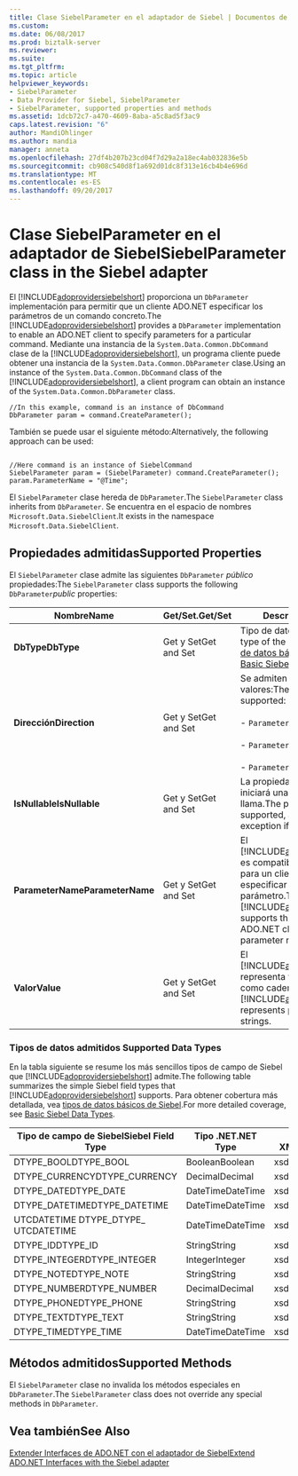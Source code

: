```yaml
---
title: Clase SiebelParameter en el adaptador de Siebel | Documentos de Microsoft
ms.custom: 
ms.date: 06/08/2017
ms.prod: biztalk-server
ms.reviewer: 
ms.suite: 
ms.tgt_pltfrm: 
ms.topic: article
helpviewer_keywords:
- SiebelParameter
- Data Provider for Siebel, SiebelParameter
- SiebelParameter, supported properties and methods
ms.assetid: 1dcb72c7-a470-4609-8aba-a5c8ad5f3ac9
caps.latest.revision: "6"
author: MandiOhlinger
ms.author: mandia
manager: anneta
ms.openlocfilehash: 27df4b207b23cd04f7d29a2a18ec4ab032836e5b
ms.sourcegitcommit: cb908c540d8f1a692d01dc8f313e16cb4b4e696d
ms.translationtype: MT
ms.contentlocale: es-ES
ms.lasthandoff: 09/20/2017
---
```

# <a name="siebelparameter-class-in-the-siebel-adapter"></a><span data-ttu-id="36d86-102">Clase SiebelParameter en el adaptador de Siebel</span><span class="sxs-lookup"><span data-stu-id="36d86-102">SiebelParameter class in the Siebel adapter</span></span>
<span data-ttu-id="36d86-103">El [!INCLUDE[adoprovidersiebelshort](../../includes/adoprovidersiebelshort-md.md)] proporciona un `DbParameter` implementación para permitir que un cliente ADO.NET especificar los parámetros de un comando concreto.</span><span class="sxs-lookup"><span data-stu-id="36d86-103">The [!INCLUDE[adoprovidersiebelshort](../../includes/adoprovidersiebelshort-md.md)] provides a `DbParameter` implementation to enable an ADO.NET client to specify parameters for a particular command.</span></span> <span data-ttu-id="36d86-104">Mediante una instancia de la `System.Data.Common.DbCommand` clase de la [!INCLUDE[adoprovidersiebelshort](../../includes/adoprovidersiebelshort-md.md)], un programa cliente puede obtener una instancia de la `System.Data.Common.DbParameter` clase.</span><span class="sxs-lookup"><span data-stu-id="36d86-104">Using an instance of the `System.Data.Common.DbCommand` class of the [!INCLUDE[adoprovidersiebelshort](../../includes/adoprovidersiebelshort-md.md)], a client program can obtain an instance of the `System.Data.Common.DbParameter` class.</span></span>  
  
```  
//In this example, command is an instance of DbCommand  
DbParameter param = command.CreateParameter();  
```  
  
 <span data-ttu-id="36d86-105">También se puede usar el siguiente método:</span><span class="sxs-lookup"><span data-stu-id="36d86-105">Alternatively, the following approach can be used:</span></span>  
  
```  
  
//Here command is an instance of SiebelCommand  
SiebelParameter param = (SiebelParameter) command.CreateParameter();                  
param.ParameterName = "@Time";  
```  
  
 <span data-ttu-id="36d86-106">El `SiebelParameter` clase hereda de `DbParameter`.</span><span class="sxs-lookup"><span data-stu-id="36d86-106">The `SiebelParameter` class inherits from `DbParameter`.</span></span>  <span data-ttu-id="36d86-107">Se encuentra en el espacio de nombres `Microsoft.Data.SiebelClient`.</span><span class="sxs-lookup"><span data-stu-id="36d86-107">It exists in the namespace `Microsoft.Data.SiebelClient`.</span></span>  
  
## <a name="supported-properties"></a><span data-ttu-id="36d86-108">Propiedades admitidas</span><span class="sxs-lookup"><span data-stu-id="36d86-108">Supported Properties</span></span>  
 <span data-ttu-id="36d86-109">El `SiebelParameter` clase admite las siguientes `DbParameter` *público* propiedades:</span><span class="sxs-lookup"><span data-stu-id="36d86-109">The `SiebelParameter` class supports the following `DbParameter`*public* properties:</span></span>  
  
|<span data-ttu-id="36d86-110">Nombre</span><span class="sxs-lookup"><span data-stu-id="36d86-110">Name</span></span>|<span data-ttu-id="36d86-111">Get/Set.</span><span class="sxs-lookup"><span data-stu-id="36d86-111">Get/Set</span></span>|<span data-ttu-id="36d86-112">Description</span><span class="sxs-lookup"><span data-stu-id="36d86-112">Description</span></span>|  
|----------|--------------|-----------------|  
|<span data-ttu-id="36d86-113">**DbType**</span><span class="sxs-lookup"><span data-stu-id="36d86-113">**DbType**</span></span>|<span data-ttu-id="36d86-114">Get y Set</span><span class="sxs-lookup"><span data-stu-id="36d86-114">Get and Set</span></span>|<span data-ttu-id="36d86-115">Tipo de datos del parámetro.</span><span class="sxs-lookup"><span data-stu-id="36d86-115">Data type of the parameter.</span></span> <span data-ttu-id="36d86-116">Vea [tipos de datos básicos de Siebel](../../adapters-and-accelerators/adapter-siebel/basic-siebel-data-types.md).</span><span class="sxs-lookup"><span data-stu-id="36d86-116">See [Basic Siebel Data Types](../../adapters-and-accelerators/adapter-siebel/basic-siebel-data-types.md).</span></span>|  
|<span data-ttu-id="36d86-117">**Dirección**</span><span class="sxs-lookup"><span data-stu-id="36d86-117">**Direction**</span></span>|<span data-ttu-id="36d86-118">Get y Set</span><span class="sxs-lookup"><span data-stu-id="36d86-118">Get and Set</span></span>|<span data-ttu-id="36d86-119">Se admiten los siguientes valores:</span><span class="sxs-lookup"><span data-stu-id="36d86-119">The following values are supported:</span></span><br /><br /> -                     `ParameterDirection.Input`<br /><br /> -                     `ParameterDirection.Output`<br /><br /> -                     `ParameterDirection.InputOutput`|  
|<span data-ttu-id="36d86-120">**IsNullable**</span><span class="sxs-lookup"><span data-stu-id="36d86-120">**IsNullable**</span></span>|<span data-ttu-id="36d86-121">Get y Set</span><span class="sxs-lookup"><span data-stu-id="36d86-121">Get and Set</span></span>|<span data-ttu-id="36d86-122">La propiedad no se admite e iniciará una excepción si se llama.</span><span class="sxs-lookup"><span data-stu-id="36d86-122">The property is not supported, and will throw an exception if called.</span></span>|  
|<span data-ttu-id="36d86-123">**ParameterName**</span><span class="sxs-lookup"><span data-stu-id="36d86-123">**ParameterName**</span></span>|<span data-ttu-id="36d86-124">Get y Set</span><span class="sxs-lookup"><span data-stu-id="36d86-124">Get and Set</span></span>|<span data-ttu-id="36d86-125">El [!INCLUDE[adoprovidersiebelshort](../../includes/adoprovidersiebelshort-md.md)] es compatible con esta propiedad para un cliente ADO.NET especificar el nombre del parámetro.</span><span class="sxs-lookup"><span data-stu-id="36d86-125">The [!INCLUDE[adoprovidersiebelshort](../../includes/adoprovidersiebelshort-md.md)] supports this property for an ADO.NET client to specify the parameter name.</span></span>|  
|<span data-ttu-id="36d86-126">**Valor**</span><span class="sxs-lookup"><span data-stu-id="36d86-126">**Value**</span></span>|<span data-ttu-id="36d86-127">Get y Set</span><span class="sxs-lookup"><span data-stu-id="36d86-127">Get and Set</span></span>|<span data-ttu-id="36d86-128">El [!INCLUDE[adoprovidersiebelshort](../../includes/adoprovidersiebelshort-md.md)] representa valores de parámetro como cadenas.</span><span class="sxs-lookup"><span data-stu-id="36d86-128">The [!INCLUDE[adoprovidersiebelshort](../../includes/adoprovidersiebelshort-md.md)] represents parameter values as strings.</span></span>|  
  
###  <span data-ttu-id="36d86-129"><a name="BKMK_Datatypes"></a>Tipos de datos admitidos</span><span class="sxs-lookup"><span data-stu-id="36d86-129"><a name="BKMK_Datatypes"></a> Supported Data Types</span></span>  
 <span data-ttu-id="36d86-130">En la tabla siguiente se resume los más sencillos tipos de campo de Siebel que [!INCLUDE[adoprovidersiebelshort](../../includes/adoprovidersiebelshort-md.md)] admite.</span><span class="sxs-lookup"><span data-stu-id="36d86-130">The following table summarizes the simple Siebel field types that [!INCLUDE[adoprovidersiebelshort](../../includes/adoprovidersiebelshort-md.md)] supports.</span></span> <span data-ttu-id="36d86-131">Para obtener cobertura más detallada, vea [tipos de datos básicos de Siebel](../../adapters-and-accelerators/adapter-siebel/basic-siebel-data-types.md).</span><span class="sxs-lookup"><span data-stu-id="36d86-131">For more detailed coverage, see [Basic Siebel Data Types](../../adapters-and-accelerators/adapter-siebel/basic-siebel-data-types.md).</span></span>  
  
|<span data-ttu-id="36d86-132">Tipo de campo de Siebel</span><span class="sxs-lookup"><span data-stu-id="36d86-132">Siebel Field Type</span></span>|<span data-ttu-id="36d86-133">Tipo .NET</span><span class="sxs-lookup"><span data-stu-id="36d86-133">.NET Type</span></span>|<span data-ttu-id="36d86-134">Tipo de esquema XML</span><span class="sxs-lookup"><span data-stu-id="36d86-134">XML Schema Type</span></span>|  
|-----------------------|---------------|---------------------|  
|<span data-ttu-id="36d86-135">DTYPE_BOOL</span><span class="sxs-lookup"><span data-stu-id="36d86-135">DTYPE_BOOL</span></span>|<span data-ttu-id="36d86-136">Boolean</span><span class="sxs-lookup"><span data-stu-id="36d86-136">Boolean</span></span>|<span data-ttu-id="36d86-137">xsd:boolean</span><span class="sxs-lookup"><span data-stu-id="36d86-137">xsd:boolean</span></span>|  
|<span data-ttu-id="36d86-138">DTYPE_CURRENCY</span><span class="sxs-lookup"><span data-stu-id="36d86-138">DTYPE_CURRENCY</span></span>|<span data-ttu-id="36d86-139">Decimal</span><span class="sxs-lookup"><span data-stu-id="36d86-139">Decimal</span></span>|<span data-ttu-id="36d86-140">xsd:decimal</span><span class="sxs-lookup"><span data-stu-id="36d86-140">xsd:decimal</span></span>|  
|<span data-ttu-id="36d86-141">DTYPE_DATE</span><span class="sxs-lookup"><span data-stu-id="36d86-141">DTYPE_DATE</span></span>|<span data-ttu-id="36d86-142">DateTime</span><span class="sxs-lookup"><span data-stu-id="36d86-142">DateTime</span></span>|<span data-ttu-id="36d86-143">xsd:dateTime</span><span class="sxs-lookup"><span data-stu-id="36d86-143">xsd:dateTime</span></span>|  
|<span data-ttu-id="36d86-144">DTYPE_DATETIME</span><span class="sxs-lookup"><span data-stu-id="36d86-144">DTYPE_DATETIME</span></span>|<span data-ttu-id="36d86-145">DateTime</span><span class="sxs-lookup"><span data-stu-id="36d86-145">DateTime</span></span>|<span data-ttu-id="36d86-146">xsd:dateTime</span><span class="sxs-lookup"><span data-stu-id="36d86-146">xsd:dateTime</span></span>|  
|<span data-ttu-id="36d86-147">UTCDATETIME DTYPE_</span><span class="sxs-lookup"><span data-stu-id="36d86-147">DTYPE_ UTCDATETIME</span></span>|<span data-ttu-id="36d86-148">DateTime</span><span class="sxs-lookup"><span data-stu-id="36d86-148">DateTime</span></span>|<span data-ttu-id="36d86-149">xsd:dateTime</span><span class="sxs-lookup"><span data-stu-id="36d86-149">xsd:dateTime</span></span>|  
|<span data-ttu-id="36d86-150">DTYPE_ID</span><span class="sxs-lookup"><span data-stu-id="36d86-150">DTYPE_ID</span></span>|<span data-ttu-id="36d86-151">String</span><span class="sxs-lookup"><span data-stu-id="36d86-151">String</span></span>|<span data-ttu-id="36d86-152">xsd:cadena</span><span class="sxs-lookup"><span data-stu-id="36d86-152">xsd:string</span></span>|  
|<span data-ttu-id="36d86-153">DTYPE_INTEGER</span><span class="sxs-lookup"><span data-stu-id="36d86-153">DTYPE_INTEGER</span></span>|<span data-ttu-id="36d86-154">Integer</span><span class="sxs-lookup"><span data-stu-id="36d86-154">Integer</span></span>|<span data-ttu-id="36d86-155">xsd:int</span><span class="sxs-lookup"><span data-stu-id="36d86-155">xsd:int</span></span>|  
|<span data-ttu-id="36d86-156">DTYPE_NOTE</span><span class="sxs-lookup"><span data-stu-id="36d86-156">DTYPE_NOTE</span></span>|<span data-ttu-id="36d86-157">String</span><span class="sxs-lookup"><span data-stu-id="36d86-157">String</span></span>|<span data-ttu-id="36d86-158">xsd:cadena</span><span class="sxs-lookup"><span data-stu-id="36d86-158">xsd:string</span></span>|  
|<span data-ttu-id="36d86-159">DTYPE_NUMBER</span><span class="sxs-lookup"><span data-stu-id="36d86-159">DTYPE_NUMBER</span></span>|<span data-ttu-id="36d86-160">Decimal</span><span class="sxs-lookup"><span data-stu-id="36d86-160">Decimal</span></span>|<span data-ttu-id="36d86-161">xsd:decimal</span><span class="sxs-lookup"><span data-stu-id="36d86-161">xsd:decimal</span></span>|  
|<span data-ttu-id="36d86-162">DTYPE_PHONE</span><span class="sxs-lookup"><span data-stu-id="36d86-162">DTYPE_PHONE</span></span>|<span data-ttu-id="36d86-163">String</span><span class="sxs-lookup"><span data-stu-id="36d86-163">String</span></span>|<span data-ttu-id="36d86-164">xsd:cadena</span><span class="sxs-lookup"><span data-stu-id="36d86-164">xsd:string</span></span>|  
|<span data-ttu-id="36d86-165">DTYPE_TEXT</span><span class="sxs-lookup"><span data-stu-id="36d86-165">DTYPE_TEXT</span></span>|<span data-ttu-id="36d86-166">String</span><span class="sxs-lookup"><span data-stu-id="36d86-166">String</span></span>|<span data-ttu-id="36d86-167">xsd:cadena</span><span class="sxs-lookup"><span data-stu-id="36d86-167">xsd:string</span></span>|  
|<span data-ttu-id="36d86-168">DTYPE_TIME</span><span class="sxs-lookup"><span data-stu-id="36d86-168">DTYPE_TIME</span></span>|<span data-ttu-id="36d86-169">DateTime</span><span class="sxs-lookup"><span data-stu-id="36d86-169">DateTime</span></span>|<span data-ttu-id="36d86-170">xsd:dateTime</span><span class="sxs-lookup"><span data-stu-id="36d86-170">xsd:dateTime</span></span>|  
  
## <a name="supported-methods"></a><span data-ttu-id="36d86-171">Métodos admitidos</span><span class="sxs-lookup"><span data-stu-id="36d86-171">Supported Methods</span></span>  
 <span data-ttu-id="36d86-172">El `SiebelParameter` clase no invalida los métodos especiales en `DbParameter`.</span><span class="sxs-lookup"><span data-stu-id="36d86-172">The `SiebelParameter` class does not override any special methods in `DbParameter`.</span></span>  
  
## <a name="see-also"></a><span data-ttu-id="36d86-173">Vea también</span><span class="sxs-lookup"><span data-stu-id="36d86-173">See Also</span></span>  
 [<span data-ttu-id="36d86-174">Extender Interfaces de ADO.NET con el adaptador de Siebel</span><span class="sxs-lookup"><span data-stu-id="36d86-174">Extend ADO.NET Interfaces with the Siebel adapter</span></span>](../../adapters-and-accelerators/adapter-siebel/extend-ado-net-interfaces-with-the-siebel-adapter.md)